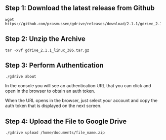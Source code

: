 ## Step 1: Download the latest release from Github
```
wget https://github.com/prasmussen/gdrive/releases/download/2.1.1/gdrive_2.1.1_linux_386.tar.gz
```

## Step 2: Unzip the Archive

```
tar -xvf gdrive_2.1.1_linux_386.tar.gz
```

## Step 3: Perform Authentication
```
./gdrive about
```

In the console you will see an authentication URL that you can click and open in the browser to obtain an auth token.

When the URL opens in the browser, just select your account and copy the auth token that is displayed on the next screen.


## Step 4: Upload the File to Google Drive

```
./gdrive upload /home/documents/file_name.zip
```
